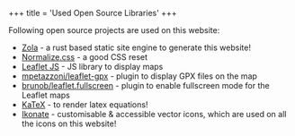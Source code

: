 +++
title = 'Used Open Source Libraries'
+++

Following open source projects are used on this website:

- [Zola](https://www.getzola.org/) - a rust based static site engine to generate this website!
- [Normalize.css](https://necolas.github.io/normalize.css/) - a good CSS reset
- [Leaflet JS](https://leafletjs.com/) - JS library to display maps
- [mpetazzoni/leaflet-gpx](https://github.com/mpetazzoni/leaflet-gpx) - plugin to display GPX files on the map
- [brunob/leaflet.fullscreen](https://github.com/brunob/leaflet.fullscreen) - plugin to enable fullscreen mode for the Leaflet maps
- [KaTeX](https://katex.org/) - to render latex equations!
- [Ikonate](https://ikonate.com/) - customisable & accessible vector icons, which are used on all the icons on this website! 